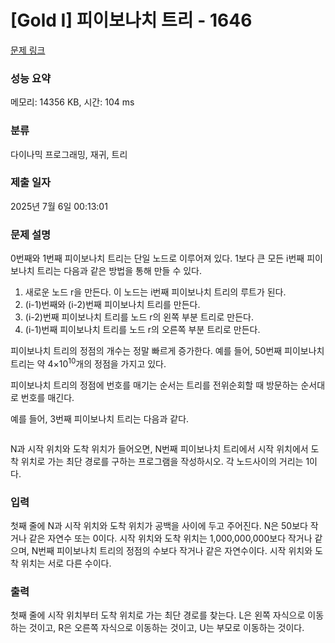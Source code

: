 # [Gold I] 피이보나치 트리 - 1646 

[문제 링크](https://www.acmicpc.net/problem/1646) 

### 성능 요약

메모리: 14356 KB, 시간: 104 ms

### 분류

다이나믹 프로그래밍, 재귀, 트리

### 제출 일자

2025년 7월 6일 00:13:01

### 문제 설명

<p>0번째와 1번째 피이보나치 트리는 단일 노드로 이루어져 있다. 1보다 큰 모든 i번째 피이보나치 트리는 다음과 같은 방법을 통해 만들 수 있다.</p>

<ol>
	<li>새로운 노드 r을 만든다. 이 노드는 i번째 피이보나치 트리의 루트가 된다.</li>
	<li>(i-1)번째와 (i-2)번째 피이보나치 트리를 만든다.</li>
	<li>(i-2)번째 피이보나치 트리를 노드 r의 왼쪽 부분 트리로 만든다.</li>
	<li>(i-1)번째 피이보나치 트리를 노드 r의 오른쪽 부분 트리로 만든다.</li>
</ol>

<p>피이보나치 트리의 정점의 개수는 정말 빠르게 증가한다. 예를 들어, 50번째 피이보나치 트리는 약 4×10<sup>10</sup>개의 정점을 가지고 있다.</p>

<p>피이보나치 트리의 정점에 번호를 매기는 순서는 트리를 전위순회할 때 방문하는 순서대로 번호를 매긴다.</p>

<p>예를 들어, 3번째 피이보나치 트리는 다음과 같다.</p>

<p style="text-align: center;"><img alt="" src="https://upload.acmicpc.net/b1e27c79-a4fe-4bca-9b0c-7a9a100e4f7b/-/preview/"></p>

<p>N과 시작 위치와 도착 위치가 들어오면, N번째 피이보나치 트리에서 시작 위치에서 도착 위치로 가는 최단 경로를 구하는 프로그램을 작성하시오. 각 노드사이의 거리는 1이다.</p>

### 입력 

 <p>첫째 줄에 N과 시작 위치와 도착 위치가 공백을 사이에 두고 주어진다. N은 50보다 작거나 같은 자연수 또는 0이다. 시작 위치와 도착 위치는 1,000,000,000보다 작거나 같으며, N번째 피이보나치 트리의 정점의 수보다 작거나 같은 자연수이다. 시작 위치와 도착 위치는 서로 다른 수이다.</p>

### 출력 

 <p>첫째 줄에 시작 위치부터 도착 위치로 가는 최단 경로를 찾는다. L은 왼쪽 자식으로 이동하는 것이고, R은 오른쪽 자식으로 이동하는 것이고, U는 부모로 이동하는 것이다.</p>

